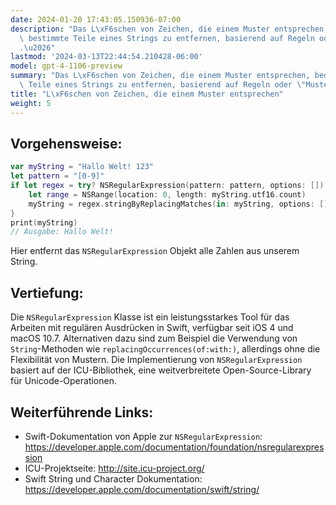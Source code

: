 ```yaml
---
date: 2024-01-20 17:43:05.150936-07:00
description: "Das L\xF6schen von Zeichen, die einem Muster entsprechen, bedeutet,\
  \ bestimmte Teile eines Strings zu entfernen, basierend auf Regeln oder \"Mustern\"\
  .\u2026"
lastmod: '2024-03-13T22:44:54.210428-06:00'
model: gpt-4-1106-preview
summary: "Das L\xF6schen von Zeichen, die einem Muster entsprechen, bedeutet, bestimmte\
  \ Teile eines Strings zu entfernen, basierend auf Regeln oder \"Mustern\"."
title: "L\xF6schen von Zeichen, die einem Muster entsprechen"
weight: 5
---
```


## Vorgehensweise:
```Swift
var myString = "Hallo Welt! 123"
let pattern = "[0-9]"
if let regex = try? NSRegularExpression(pattern: pattern, options: []) {
    let range = NSRange(location: 0, length: myString.utf16.count)
    myString = regex.stringByReplacingMatches(in: myString, options: [], range: range, withTemplate: "")
}
print(myString)
// Ausgabe: Hallo Welt!
```
Hier entfernt das `NSRegularExpression` Objekt alle Zahlen aus unserem String.

## Vertiefung:
Die `NSRegularExpression` Klasse ist ein leistungsstarkes Tool für das Arbeiten mit regulären Ausdrücken in Swift, verfügbar seit iOS 4 und macOS 10.7. Alternativen dazu sind zum Beispiel die Verwendung von `String`-Methoden wie `replacingOccurrences(of:with:)`, allerdings ohne die Flexibilität von Mustern. Die Implementierung von `NSRegularExpression` basiert auf der ICU-Bibliothek, eine weitverbreitete Open-Source-Library für Unicode-Operationen.

## Weiterführende Links:
- Swift-Dokumentation von Apple zur `NSRegularExpression`: https://developer.apple.com/documentation/foundation/nsregularexpression
- ICU-Projektseite: http://site.icu-project.org/
- Swift String und Character Dokumentation: https://developer.apple.com/documentation/swift/string/
